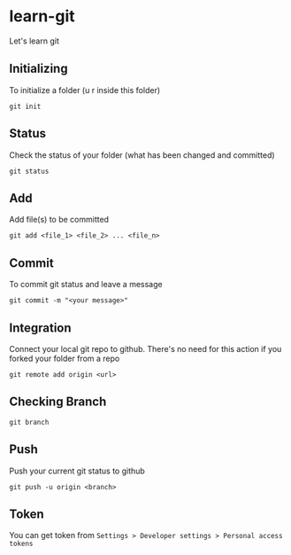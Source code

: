 # learn-git
Let's learn git

## Initializing
To initialize a folder (u r inside this folder)
```
git init
```
## Status
Check the status of your folder (what has been changed and committed)
```
git status
```
## Add
Add file(s) to be committed
```
git add <file_1> <file_2> ... <file_n>
```
## Commit
To commit git status and leave a message
```
git commit -m "<your message>"
```
## Integration
Connect your local git repo to github. There's no need for this action if you forked your folder from a repo
```
git remote add origin <url>
```
## Checking Branch
```
git branch
```

## Push
Push your current git status to github
```
git push -u origin <branch>
```
## Token
You can get token from ``Settings > Developer settings > Personal access tokens``
